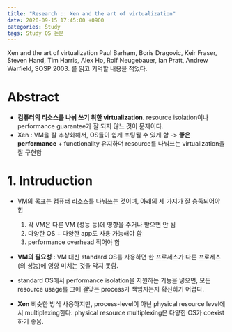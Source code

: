 ```yaml
---
title: "Research :: Xen and the art of virtualization"
date: 2020-09-15 17:45:00 +0900
categories: Study
tags: Study OS 논문
---
```


Xen and the art of virtualization
Paul Barham, Boris Dragovic, Keir Fraser, Steven Hand, Tim Harris,
Alex Ho, Rolf Neugebauer, Ian Pratt, Andrew Warfield, SOSP 2003.
를 읽고 기억할 내용을 적었다.

# Abstract

- **컴퓨터의 리소스를 나눠 쓰기 위한 virtualization**. resource isolation이나 performance guarantee가 잘 되지 않느 것이 문제이다.
- Xen : VM을 잘 추상화해서, OS들이 쉽게 포팅될 수 있게 함 -> **좋은 performance** + functionality 유지하며 resource를 나눠쓰는 virtualization을 잘 구현함

# 1. Intruduction

- VM의 목표는 컴퓨터 리소스를 나눠쓰는 것이며, 아래의 세 가지가 잘 충족되어야 함
    1. 각 VM은 다른 VM (성능 등)에 영향을 주거나 받으면 안 됨 
    1. 다양한 OS + 다양한 app도 사용 가능해야 함
    1. performance overhead 적어야 함

- **VM의 필요성** : VM 대신 standard OS를 사용하면 한 프로세스가 다른 프로세스(의 성능)에 영향 미치는 것을 막지 못함. 
- standard OS에서 performance isolation을 지원하는 기능을 넣으면, 모든 resource usage를 그에 걸맞는 process가 책임지는지 확신하기 어렵다.
- **Xen** 비슷한 방식 사용하지만, process-level이 아닌 physical resource level에서 multiplexing한다. physical resource multiplexing은 다양한 OS가 coexist하기 좋음.


